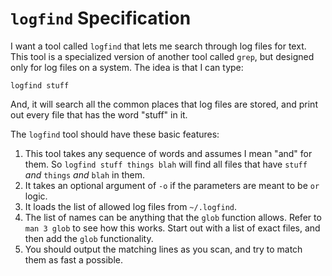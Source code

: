 # `logfind` Specification

I want a tool called `logfind` that lets me search through log files for text.
This tool is a specialized version of another tool called `grep`, but designed
only for log files on a system.  The idea is that I can type: 

```
logfind stuff
```

And, it will search all the common places that log files are stored, and print
out every file that has the word "stuff" in it.

The `logfind` tool should have these basic features:

1. This tool takes any sequence of words and assumes I mean "and" for them.  So
   `logfind stuff things blah` will find all files that have `stuff` _and_
   `things` _and_ `blah` in them.
1. It takes an optional argument of `-o` if the parameters are meant to be `or`
   logic.
1. It loads the list of allowed log files from `~/.logfind`.
1. The list of names can be anything that the `glob` function allows.  Refer to
   `man 3 glob` to see how this works.  Start out with a list of exact files,
   and then add the `glob` functionality.
1. You should output the matching lines as you scan, and try to match them as
   fast a possible.
